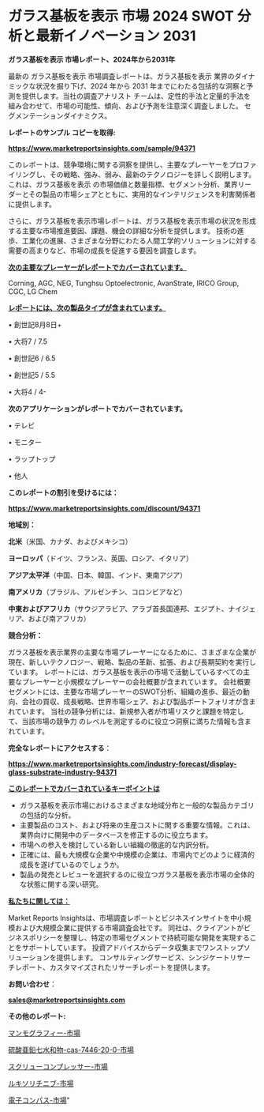 # ガラス基板を表示 市場 2024 SWOT 分析と最新イノベーション 2031

<strong>ガラス基板を表示 市場レポート、2024年から2031年</strong>

最新の ガラス基板を表示 市場調査レポートは、ガラス基板を表示 業界のダイナミックな状況を掘り下げ、2024 年から 2031 年までにわたる包括的な洞察と予測を提供します。当社の調査アナリスト チームは、定性的手法と定量的手法を組み合わせて、市場の可能性、傾向、および予測を注意深く調査しました。 セグメンテーションダイナミクス。



<strong>レポートのサンプル コピーを取得:</strong> <a href=https://www.marketreportsinsights.com/sample/94371>

<strong><u>https://www.marketreportsinsights.com/sample/94371</u></strong></a>

このレポートは、競争環境に関する洞察を提供し、主要なプレーヤーをプロファイリングし、その戦略、強み、弱み、最新のテクノロジーを詳しく説明します。 これは、ガラス基板を表示 の市場価値と数量指標、セグメント分析、業界リーダーとその製品の市場シェアとともに、実用的なインテリジェンスを利害関係者に提供します。

さらに、ガラス基板を表示市場レポートは、ガラス基板を表示市場の状況を形成する主要な市場推進要因、課題、機会の詳細な分析を提供します。 技術の進歩、工業化の進展、さまざまな分野にわたる人間工学的ソリューションに対する需要の高まりなど、市場の成長を促進する要因を調査します。



<strong><u>次の主要なプレーヤーがレポートでカバーされています。</u></strong>

Corning, AGC, NEG, Tunghsu Optoelectronic, AvanStrate, IRICO Group, CGC, LG Chem



<strong><u><b>レポートには、次の製品タイプが含まれています。</b></u></strong>

• 創世記8月8日+

• 大将7 / 7.5

• 創世記6 / 6.5

• 創世記5 / 5.5

• 大将4 / 4-



<strong><b>次のアプリケーションがレポートでカバーされています。</b></strong>

• テレビ

• モニター

• ラップトップ

• 他人



<strong><b>このレポートの割引を受けるには：</b></strong><a href=https://www.marketreportsinsights.com/discount/94371>

<strong><u>https://www.marketreportsinsights.com/discount/94371</u></strong></a>



<strong>地域別：</strong>



<strong>北米</strong>（米国、カナダ、およびメキシコ）



<strong>ヨーロッパ</strong>（ドイツ、フランス、英国、ロシア、イタリア）



<strong>アジア太平洋</strong>（中国、日本、韓国、インド、東南アジア）



<strong>南アメリカ</strong>（ブラジル、アルゼンチン、コロンビアなど）



<strong>中東およびアフリカ</strong>（サウジアラビア、アラブ首長国連邦、エジプト、ナイジェリア、および南アフリカ）



<strong>競合分析：</strong>

ガラス基板を表示業界の主要な市場プレーヤーになるために、さまざまな企業が現在、新しいテクノロジー、戦略、製品の革新、拡張、および長期契約を実行しています。 レポートには、ガラス基板を表示の市場で活動しているすべての主要なプレーヤーと小規模なプレーヤーの会社概要が含まれています。 会社概要セグメントには、主要な市場プレーヤーのSWOT分析、組織の進歩、最近の動向、会社の買収、成長戦略、世界市場シェア、および製品ポートフォリオが含まれています。 当社の競争分析には、新規参入者が市場リスクと課題を特定して、当該市場の競争力 のレベルを測定するのに役立つ洞察に満ちた情報も含まれています。



<strong>完全なレポートにアクセスする</strong>：

<a href=https://www.marketreportsinsights.com/industry-forecast/display-glass-substrate-industry-94371>

<strong><u>https://www.marketreportsinsights.com/industry-forecast/display-glass-substrate-industry-94371</u></strong></a>



<strong><u><b>このレポートでカバーされているキーポイントは</b></u></strong>
<ul>
  <li>ガラス基板を表示市場におけるさまざまな地域分布と一般的な製品カテゴリの包括的な分析。</li>
  <li>主要製品のコスト、および将来の生産コストに関する重要な情報。これは、業界向けに開発中のデータベースを修正するのに役立ちます。</li>
  <li>市場への参入を検討している新しい組織の徹底的な内訳分析。</li>
  <li>正確には、最も大規模な企業や中規模の企業は、市場内でどのように経済的成長を遂げているのでしょうか。</li>
  <li>製品の発売とレビューを選択するのに役立つガラス基板を表示市場の全体的な状態に関する深い研究。</li>
</ul>


<strong><u><b>私たちに関しては：</b></u></strong>

Market Reports Insightsは、市場調査レポートとビジネスインサイトを中小規模および大規模企業に提供する市場調査会社です。 同社は、クライアントがビジネスポリシーを整理し、特定の市場セグメントで持続可能な開発を実現することをサポートしています。 投資アドバイスからデータ収集までワンストップソリューションを提供します。 コンサルティングサービス、シンジケートリサーチレポート、カスタマイズされたリサーチレポートを提供します。



<strong><b>お問い合わせ</b></strong>：

<a href=mailto:sales@marketreportsinsights.com>

<strong><u>sales@marketreportsinsights.com</u></strong></a>



<strong>その他のレポート:</strong>

<a href=https://www.linkedin.com/pulse/マンモグラフィー-市場-2023-総合分析と事業成長戦略-2030-trend-titans-360-analysis-pghxf/>マンモグラフィー-市場</a>

<a href=https://www.linkedin.com/pulse/硫酸亜鉛七水和物-cas-7446-20-0-市場-2023-総利益と主要ベンダー-ptoff/>硫酸亜鉛七水和物-cas-7446-20-0-市場</a>

<a href=https://www.linkedin.com/pulse/スクリューコンプレッサー-市場-2023-最新の-cagr-および成長分析-sclpf/>スクリューコンプレッサー-市場</a>

<a href=https://www.linkedin.com/pulse/ルキソリチニブ-市場-2023-新興市場-将来の動向と市場需要-2030-zhoif/>ルキソリチニブ-市場</a>

<a href=https://www.linkedin.com/pulse/電子コンパス-市場-2023-新興市場-将来の動向と市場需要-2030-analytics-achievers-24-analysis-mrrmf/>電子コンパス-市場</a>"
